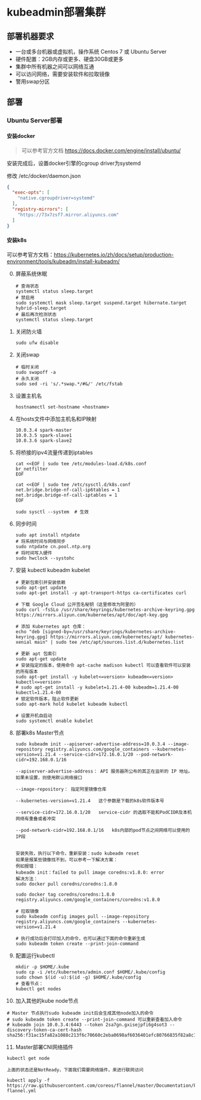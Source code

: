# kubeadmin部署集群

## 部署机器要求

- 一台或多台机器或虚拟机，操作系统 Centos 7 或 Ubuntu Server
- 硬件配置：2GB内存或更多、硬盘30GB或更多
- 集群中所有机器之间可以网络互通
- 可以访问网络，需要安装软件和拉取镜像
- 警用swap分区

## 部署

### Ubuntu Server部署

#### 安装docker

> 可以参考官方文档 https://docs.docker.com/engine/install/ubuntu/

安装完成后，设置docker引擎的cgroup driver为systemd

修改 /etc/docker/daemon.json

``` json
{
  "exec-opts": [
    "native.cgroupdriver=systemd"
  ],
  "registry-mirrors": [
    "https://73x7zsf7.mirror.aliyuncs.com"
  ]
}
```

#### 安装k8s

可以参考官方文档：https://kubernetes.io/zh/docs/setup/production-environment/tools/kubeadm/install-kubeadm/

0. 屏蔽系统休眠

    ``` shell
    # 查询状态
    systemctl status sleep.target
    # 禁启用
    sudo systemctl mask sleep.target suspend.target hibernate.target hybrid-sleep.target
    # 最后再次检测状态
    systemctl status sleep.target
    ```

1. 关闭防火墙

   ``` shell
   sudo ufw disable
   ```

2. 关闭swap

   ``` shell
   # 临时关闭
   sudo swapoff -a
   # 永久关闭
   sudo sed -ri 's/.*swap.*/#&/' /etc/fstab
   ```

3. 设置主机名

   ``` shell
   hostnamectl set-hostname <hostname>
   ```

4. 在hosts文件中添加主机名和IP映射

   ```
   10.0.3.4 spark-master
   10.0.3.5 spark-slave1
   10.0.3.6 spark-slave2
   ```

5. 将桥接的ipv4流量传递到iptables

   ``` shell
   cat <<EOF | sudo tee /etc/modules-load.d/k8s.conf
   br_netfilter
   EOF
   
   cat <<EOF | sudo tee /etc/sysctl.d/k8s.conf
   net.bridge.bridge-nf-call-ip6tables = 1
   net.bridge.bridge-nf-call-iptables = 1
   EOF
   
   sudo sysctl --system  # 生效
   ```

6. 同步时间

   ```shell
   sudo apt install ntpdate
   # 将系统时间与网络同步
   sudo ntpdate cn.pool.ntp.org
   # 将时间写入硬件
   sudo hwclock --systohc
   ```

7. 安装 kubectl kubeadm kubelet

   ``` shell
   # 更新包索引并安装依赖
   sudo apt-get update
   sudo apt-get install -y apt-transport-https ca-certificates curl
   
   # 下载 Google Cloud 公开签名秘钥（这里修改为阿里的）
   sudo curl -fsSLo /usr/share/keyrings/kubernetes-archive-keyring.gpg https://mirrors.aliyun.com/kubernetes/apt/doc/apt-key.gpg
   
   # 添加 Kubernetes apt 仓库：
   echo "deb [signed-by=/usr/share/keyrings/kubernetes-archive-keyring.gpg] https://mirrors.aliyun.com/kubernetes/apt/ kubernetes-xenial main" | sudo tee /etc/apt/sources.list.d/kubernetes.list
   
   # 更新 apt 包索引
   sudo apt-get update
   # 安装指定的版本，使用命令 apt-cache madison kubectl 可以查看软件可以安装的所有版本
   sudo apt-get install -y kubelet<=version> kubeadm<=version> kubectl<=version>
   # sudo apt-get install -y kubelet=1.21.4-00 kubeadm=1.21.4-00 kubectl=1.21.4-00
   # 锁定软件版本，阻止软件更新
   sudo apt-mark hold kubelet kubeadm kubectl
   
   # 设置开机自启动
   sudo systemctl enable kubelet
   ```

8. 部署k8s Master节点

   ``` shell
   sudo kubeadm init --apiserver-advertise-address=10.0.3.4 --image-repository registry.aliyuncs.com/google_containers --kubernetes-version=v1.21.4 --service-cidr=172.16.0.1/20 --pod-network-cidr=192.168.0.1/16
   
   --apiserver-advertise-address： API 服务器所公布的其正在监听的 IP 地址。如果未设置，则使用默认网络接口
   
   --image-repository： 指定阿里镜像仓库
   
   --kubernetes-version=v1.21.4   这个参数是下载的k8s软件版本号
   
   --service-cidr=172.16.0.1/20   service-cidr 的选取不能和PodCIDR及本机网络有重叠或者冲突
   
   --pod-network-cidr=192.168.0.1/16   k8s内部的pod节点之间网络可以使用的IP段
   
   
   安装失败，执行以下命令，重新安装：sudo kubeadm reset
   如果是报某些镜像找不到，可以参考一下解决方案：
   例如报错：
   kubeadm init：failed to pull image coredns:v1.8.0: error
   解决方法：
   sudo docker pull coredns/coredns:1.8.0
   
   sudo docker tag coredns/coredns:1.8.0 registry.aliyuncs.com/google_containers/coredns:v1.8.0
   
   # 拉取镜像
   sudo kubeadm config images pull --image-repository registry.aliyuncs.com/google_containers --kubernetes-version=v1.21.4
   
   # 执行成功后会打印加入的命令，也可以通过下面的命令重新生成
   sudo kubeadm token create --print-join-command
   ```

9. 配置运行kubectl

   ``` shell
   mkdir -p $HOME/.kube
   sudo cp -i /etc/kubernetes/admin.conf $HOME/.kube/config
   sudo chown $(id -u):$(id -g) $HOME/.kube/config
   # 查看节点：
   kubectl get nodes
   ```

10. 加入其他的kube node节点

   ``` shell
   # Master 节点执行sudo kubeadm init后会生成其他node加入的命令
   # sudo kubeadm token create --print-join-command 可以重新查看加入命令
   # kubeadm join 10.0.3.4:6443 --token 2sa7gn.gxisejpfi6g4sot3 --discovery-token-ca-cert-hash sha256:f31ac15fa82a1088c213f6c70660c2eba0698af6036401efc80766835f82a8c1
   ```

11. Master部署CNI网络插件

``` shell
kubectl get node
```

    上面的状态还是NotReady，下面我们需要网络插件，来进行联网访问

```shell
kubectl apply -f https://raw.githubusercontent.com/coreos/flannel/master/Documentation/kube-flannel.yml
```

